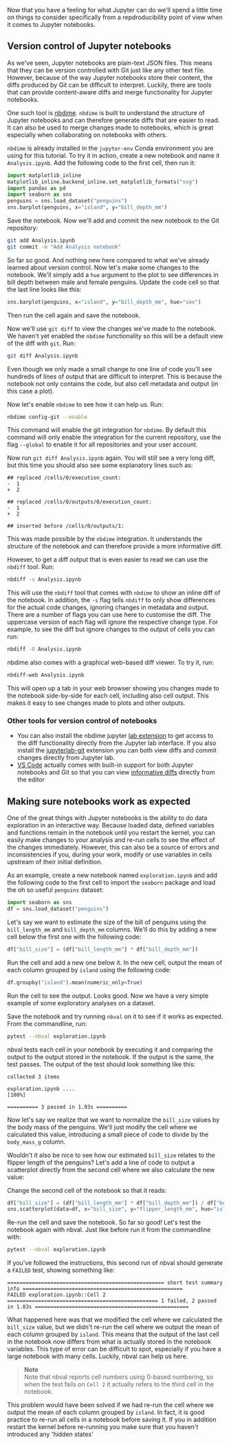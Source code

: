 Now that you have a feeling for what Jupyter can do we'll spend a
little time on things to consider specifically from a repdroducibility point of
view when it comes to Jupyter notebooks.


## Version control of Jupyter notebooks

As we've seen, Jupyter notebooks are plain-text JSON files. This means that they
can be version controlled with Git just like any other text file. However,
because of the way Jupyter notebooks store their content, the diffs produced by
Git can be difficult to interpret. Luckily, there are tools that can provide
content-aware diffs and merge functionality for Jupyter notebooks.

One such tool is [nbdime](https://nbdime.readthedocs.io/en/latest/). `nbdime` is
built to understand the structure of Jupyter notebooks and can therefore
generate diffs that are easier to read. It can also be used to merge changes
made to notebooks, which is great especially when collaborating on notebooks
with others.

`nbdime` is already installed in the `jupyter-env` Conda environment you are
using for this tutorial. To try it in action, create a new notebook and name it
`Analysis.ipynb`. Add the following code to the first cell, then run it:

```python
import matplotlib_inline
matplotlib_inline.backend_inline.set_matplotlib_formats("svg")
import pandas as pd
import seaborn as sns
penguins = sns.load_dataset("penguins")
sns.barplot(penguins, x="island", y="bill_depth_mm")
```

Save the notebook. Now we'll add and commit the new notebook to the Git repository:

```bash
git add Analysis.ipynb
git commit -m "Add Analysis notebook"
```

So far so good. And nothing new here compared to what we've already learned
about version control. Now let's make some changes to the notebook. We'll simply
add a `hue` argument to the plot to see differences in bill depth between male
and female penguins. Update the code cell so that the last line looks like this:

```python
sns.barplot(penguins, x="island", y="bill_depth_mm", hue="sex")
```

Then run the cell again and save the notebook.

Now we'll use `git diff` to view the changes we've made to the notebook. We
haven't yet enabled the `nbdime` functionality so this will be a default view of
the diff with `git`. Run:

```bash
git diff Analysis.ipynb
```

Even though we only made a small change to one line of code you'll see hundreds
of lines of output that are difficult to interpret. This is because the notebook
not only contains the code, but also cell metadata and output (in this case a
plot).

Now let's enable `nbdime` to see how it can help us. Run:

```bash
nbdime config-git --enable
```

This command will enable the git integration for `nbdime`. By default this
command will only enable the integration for the current repository, use the
flag `--global` to enable it for all repositories and your user account.

Now run `git diff Analysis.ipynb` again. You will still see a very long diff,
but this time you should also see some explanatory lines such as:

```
## replaced /cells/0/execution_count:
-  1
+  2

## replaced /cells/0/outputs/0/execution_count:
-  1
+  2

## inserted before /cells/0/outputs/1:
```

This was made possible by the `nbdime` integration. It understands the structure
of the notebook and can therefore provide a more informative diff.

However, to get a diff output that is even easier to read we can use the
`nbdiff` tool. Run:

```bash
nbdiff -s Analysis.ipynb
```

This will use the `nbdiff` tool that comes with `nbdime` to show an inline diff
of the notebook. In addition, the `-s` flag tells `nbdiff` to only show
differences for the actual code changes, ignoring changes in metadata and
output. There are a number of flags you can use here to customise the diff. The
uppercase version of each flag will ignore the respective change type. For
example, to see the diff but ignore changes to the output of cells you can run:

```bash
nbdiff -O Analysis.ipynb
```

nbdime also comes with a graphical web-based diff viewer. To try it, run:

```bash
nbdiff-web Analysis.ipynb
```

This will open up a tab in your web browser showing you changes made to the
notebook side-by-side for each cell, including also cell output. This makes it
easy to see changes made to plots and other outputs.

### Other tools for version control of notebooks

- You can also install the nbdime jupyter [lab
  extension](https://github.com/jupyter/nbdime) to get access to the diff
  functionality directly from the Jupyter lab interface. If you also install the
  [jupyterlab-git](https://github.com/jupyterlab/jupyterlab-git) extension you
  can both view diffs and commit changes directly from Jupyter lab.
- [VS Code](https://code.visualstudio.com/) actually comes with built-in support
  for both Jupyter notebooks and Git so that you can view [informative
  diffs](https://code.visualstudio.com/docs/datascience/jupyter-notebooks#_custom-notebook-diffing)
  directly from the editor

## Making sure notebooks work as expected

One of the great things with Jupyter notebooks is the ability to do data
exploration in an interactive way. Because loaded data, defined variables and
functions remain in the notebook until you restart the kernel, you can easily
make changes to your analysis and re-run cells to see the effect of the changes
immediately. However, this can also be a source of errors and inconsistencies if
you, during your work, modify or use variables in cells upstream of their
initial definition.
 
As an example, create a new notebook named `exploration.ipynb` and add the following code to the first
cell to import the `seaborn` package and load the oh so useful `penguins` dataset:

```python
import seaborn as sns
df = sns.load_dataset("penguins")
```

Let's say we want to estimate the size of the bill of penguins using the
`bill_length_mm` and `bill_depth_mm` columns. We'll do this by adding a new cell
below the first one with the following code:

```python
df["bill_size"] = (df["bill_length_mm"] * df["bill_depth_mm"])
```

Run the cell and add a new one below it. In the new cell, output the mean of
each column grouped by `island` using the following code:

```python
df.groupby("island").mean(numeric_only=True)
```

Run the cell to see the output. Looks good. Now we have a very simple example of
some exploratory analyses on a dataset.

Save the notebook and try running `nbval` on it to see if it works as
expected. From the commandline, run:

```bash
pytest --nbval exploration.ipynb
```

nbval tests each cell in your notebook by executing it and comparing the output
to the output stored in the notebook. If the output is the same, the test
passes. The output of the test should look something like this:

```
collected 3 items                                                                                                              

exploration.ipynb ....                                                                                                   [100%]

========== 3 passed in 1.93s ==========
```

Now let's say we realize that we want to normalize the `bill_size` values by the
body mass of the penguins. We'll just modify the cell where we calculated this
value, introducing a small piece of code to divide by the `body_mass_g` column.

Wouldn't it also be nice to see how our estimated `bill_size` relates to the
flipper length of the penguins? Let's add a line of code to output a scatterplot
directly from the second cell where we also calculate the new value:

Change the second cell of the notebook so that it reads:

```python
df["bill_size"] = (df["bill_length_mm"] * df["bill_depth_mm"]) / df["body_mass_g"]
sns.scatterplot(data=df, x="bill_size", y="flipper_length_mm", hue="island")
```

Re-run the cell and save the notebook. So far so good! Let's test the notebook
again with nbval. Just like before run it from the commandline with:

```bash
pytest --nbval exploration.ipynb
```

If you've followed the instructions, this second run of nbval should generate a
`FAILED` test, showing something like:

```
=================================================== short test summary info ====================================================
FAILED exploration.ipynb::Cell 2
================================================= 1 failed, 2 passed in 1.83s ==================================================
```

What happened here was that we modified the cell where we calculated the 
`bill_size` value, but we didn't re-run the cell where we output the mean of
each column grouped by `island`. This means that the output of the last cell in
the notebook now differs from what is actually stored in the notebook variables.
This type of error can be difficult to spot, especially if you have a large
notebook with many cells. Luckily, nbval can help us here.

> **Note** <br>
> Note that nbval reports cell numbers using 0-based numbering, so when the test
> fails on `Cell 2` it actually refers to the third cell in the notebook.

This problem would have been solved if we had re-run the cell where we output
the mean of each column grouped by `island`. In fact, it is good practice to
re-run all cells in a notebook before saving it. If you in addition restart the
kernel before re-running you make sure that you haven't introduced any 'hidden states'
